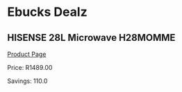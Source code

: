 
# Ebucks Dealz
## HISENSE 28L Microwave H28MOMME
[Product Page](https://www.ebucks.com/web/shop/productSelected.do?prodId=1173108352&catId=704989856)

Price: R1489.00

Savings: 110.0


	